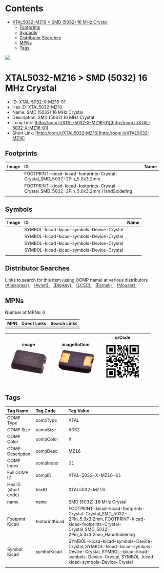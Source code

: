 



Contents
========

* [XTAL5032-MZ16 > SMD (5032) 16 MHz Crystal](#xtal5032-mz16--smd-5032-16-mhz-crystal)
	* [Footprints](#footprints)
	* [Symbols](#symbols)
	* [Distributor Searches](#distributor-searches)
	* [MPNs](#mpns)
	* [Tags](#tags)
  
![][im]
# XTAL5032-MZ16 > SMD (5032) 16 MHz Crystal

- ID: XTAL-5032-X-MZ16-01
- Hex ID: XTAL5032-MZ16
- Name: SMD (5032) 16 MHz Crystal
- Description: SMD (5032) 16 MHz Crystal
- Long Link: [http://oom.lt/XTAL-5032-X-MZ16-01](http://oom.lt/XTAL-5032-X-MZ16-01)
- Short Link: [http://oom.lt/XTAL5032-MZ16](http://oom.lt/XTAL5032-MZ16)

## Footprints
  

|Image|ID|Name|
| :--- | :--- | :--- |
||FOOTPRINT-kicad-kicad-footprints-Crystal-Crystal_SMD_5032-2Pin_5.0x3.2mm||
||FOOTPRINT-kicad-kicad-footprints-Crystal-Crystal_SMD_5032-2Pin_5.0x3.2mm_HandSoldering||
||||

## Symbols
  

|Image|ID|Name|
| :--- | :--- | :--- |
|![]()|SYMBOL-kicad-kicad-symbols-Device-Crystal||
|![]()|SYMBOL-kicad-kicad-symbols-Device-Crystal||
|![]()|SYMBOL-kicad-kicad-symbols-Device-Crystal||
|![]()|SYMBOL-kicad-kicad-symbols-Device-Crystal||
||||

## Distributor Searches
  
Links to search for this item (using OOMP name) at various distributors  
[(Aliexpress) ](https://www.aliexpress.com/wholesale?SearchText=1117SMD+5032+16+MHz+Crystal)&nbsp;&nbsp;&nbsp;[(Avnet) ](https://www.avnet.com/shop/us/search/SMD+5032+16+MHz+Crystal)&nbsp;&nbsp;&nbsp;[(Digikey) ](https://www.digikey.co.uk/en/products/result?s=SMD+5032+16+MHz+Crystal)&nbsp;&nbsp;&nbsp;[(LCSC) ](https://www.lcsc.com/search?q=SMD+5032+16+MHz+Crystal)&nbsp;&nbsp;&nbsp;[(Farnell) ](https://uk.farnell.com/search?st=SMD+5032+16+MHz+Crystal)&nbsp;&nbsp;&nbsp;[(Mouser) ](https://www.mouser.com/c/?q=SMD+5032+16+MHz+Crystal)&nbsp;&nbsp;&nbsp;
## MPNs
  
Number of MPNs: 0  

|MPN|Direct Links|Search Links|
| :--- | :--- | :--- |
||||
  

|image<br>[![](https://raw.githubusercontent.com/oomlout/oomlout_OOMP_parts_V2/main/XTAL/5032/X/MZ16/01/image_140.jpg)](https://github.com/oomlout/oomlout_OOMP_parts_V2/tree/main/XTAL/5032/X/MZ16/01/image.jpg)|imageBottom<br>[![](https://raw.githubusercontent.com/oomlout/oomlout_OOMP_parts_V2/main/XTAL/5032/X/MZ16/01/image_BOTTOM_140.jpg)](https://github.com/oomlout/oomlout_OOMP_parts_V2/tree/main/XTAL/5032/X/MZ16/01/image_BOTTOM.jpg)|qrCode<br>[![](https://raw.githubusercontent.com/oomlout/oomlout_OOMP_parts_V2/main/XTAL/5032/X/MZ16/01/qrCode_140.png)](https://github.com/oomlout/oomlout_OOMP_parts_V2/tree/main/XTAL/5032/X/MZ16/01/qrCode.png)||
| :---: | :---: | :---: | :---: |

## Tags
  

|Tag Name|Tag Code|Tag Value|
| :--- | :--- | :--- |
|OOMP Type|oompType|XTAL|
|OOMP Size|oompSize|5032|
|OOMP Color|oompColor|X|
|OOMP Description|oompDesc|MZ16|
|OOMP Index|oompIndex|01|
|Full OOMP ID|oompID|XTAL-5032-X-MZ16-01|
|Hex ID (short code)|hexID|XTAL5032-MZ16|
|name|name|SMD (5032) 16 MHz Crystal|
|Footprint Kicad|footprintKicad|FOOTPRINT-kicad-kicad-footprints-Crystal-Crystal_SMD_5032-2Pin_5.0x3.2mm, FOOTPRINT-kicad-kicad-footprints-Crystal-Crystal_SMD_5032-2Pin_5.0x3.2mm_HandSoldering|
|Symbol Kicad|symbolKicad|SYMBOL-kicad-kicad-symbols-Device-Crystal, SYMBOL-kicad-kicad-symbols-Device-Crystal, SYMBOL-kicad-kicad-symbols-Device-Crystal, SYMBOL-kicad-kicad-symbols-Device-Crystal|
||||



[im]: image_450.jpg
